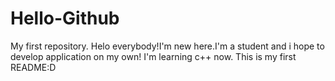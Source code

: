 # Hello-Github
My first repository.
Helo everybody!I'm new here.I'm a student and i hope to develop application on my own!
I'm learning c++ now.
This is my first README:D
